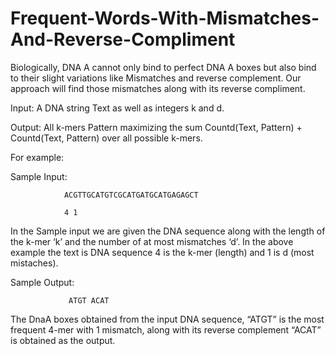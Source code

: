 # Frequent-Words-With-Mismatches-And-Reverse-Compliment
Biologically, DNA A cannot only bind to  perfect DNA A boxes but also bind to their slight  variations like Mismatches and reverse complement. Our  approach will find those mismatches along with its reverse compliment.



Input: A DNA string Text as well as integers k and d.

Output: All k-mers Pattern maximizing the sum Countd(Text, Pattern) + Countd(Text, Pattern) over all possible k-mers.



For example:

  Sample Input: 
  
                ACGTTGCATGTCGCATGATGCATGAGAGCT
                
                4 1
                
                
  In the Sample input we are given the DNA sequence along with the length of the k-mer ‘k’ and the number of at most mismatches ‘d’. In the above example the text is DNA sequence   4 is the k-mer (length)  and 1 is d (most mistaches).
  
  Sample Output:
  
                 ATGT ACAT
                 
   The DnaA boxes obtained from the input DNA sequence, “ATGT” is the most frequent 4-mer with 1 mismatch, along with its reverse complement “ACAT” is obtained as the output.
              
